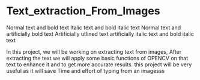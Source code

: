 # Text_extraction_From_Images

Normal text and bold text
Italic text and bold italic text
Normal text and artificially bold text
Artificially utlined text 
artificially italic text and bold italic text


In this project, we will be working on extracting text from images, After extracting
the text we will apply some basic functions of OPENCV on that text to enhance it and to get more 
accurate results. this project will be very useful as it will save Time and effort of typing from 
an imagesss
